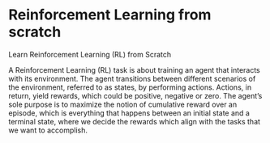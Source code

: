 # Reinforcement Learning from scratch

Learn Reinforcement Learning (RL) from Scratch

A Reinforcement Learning (RL) task is about training an agent that interacts with its environment. The agent transitions between different scenarios of the environment, referred to as states, by performing actions. Actions, in return, yield rewards, which could be positive, negative or zero. The agent’s sole purpose is to maximize the notion of cumulative reward over an episode, which is everything that happens between an initial state and a terminal state, where we decide the rewards which align with the tasks that we want to accomplish.
